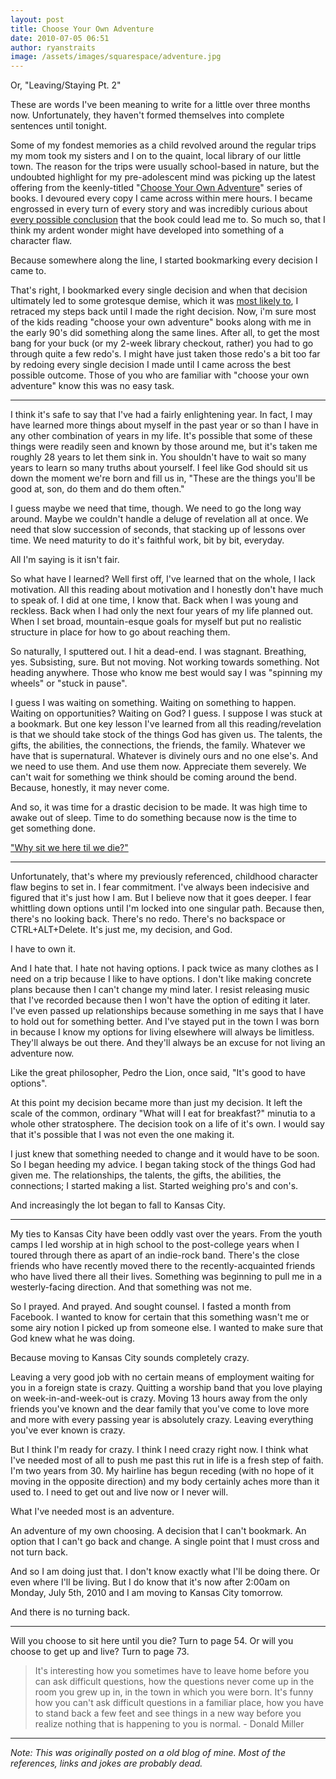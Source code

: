 ```yaml
---
layout: post
title: Choose Your Own Adventure
date: 2010-07-05 06:51
author: ryanstraits
image: /assets/images/squarespace/adventure.jpg
---
```


Or, "Leaving/Staying Pt. 2"

These are words I've been meaning to write for a little over three months now. Unfortunately, they haven't formed themselves into complete sentences until tonight.

Some of my fondest memories as a child revolved around the regular trips my mom took my sisters and I on to the quaint, local library of our little town. The reason for the trips were usually school-based in nature, but the undoubted highlight for my pre-adolescent mind was picking up the latest offering from the keenly-titled "<a href="http://en.wikipedia.org/wiki/Choose_Your_Own_Adventure">Choose Your Own Adventure</a>" series of books. I devoured every copy I came across within mere hours. I became engrossed in every turn of every story and was incredibly curious about <a href="http://flowingdata.com/2009/08/11/choose-your-own-adventure-most-likely-youll-die/">every possible conclusion</a> that the book could lead me to. So much so, that I think my ardent wonder might have developed into something of a character flaw.

Because somewhere along the line, I started bookmarking every decision I came to.

That's right, I bookmarked every single decision and when that decision ultimately led to some grotesque demise, which it was <a href="http://flowingdata.com/2009/08/11/choose-your-own-adventure-most-likely-youll-die/">most likely to</a>, I retraced my steps back until I made the right decision. Now, i'm sure most of the kids reading "choose your own adventure" books along with me in the early 90's did something along the same lines. After all, to get the most bang for your buck (or my 2-week library checkout, rather) you had to go through quite a few redo's. I might have just taken those redo's a bit too far by redoing every single decision I made until I came across the best possible outcome. Those of you who are familiar with "choose your own adventure" know this was no easy task.

---

I think it's safe to say that I've had a fairly enlightening year. In fact, I may have learned more things about myself in the past year or so than I have in any other combination of years in my life. It's possible that some of these things were readily seen and known by those around me, but it's taken me roughly 28 years to let them sink in. You shouldn't have to wait so many years to learn so many truths about yourself. I feel like God should sit us down the moment we're born and fill us in, "These are the things you'll be good at, son, do them and do them often." 

I guess maybe we need that time, though. We need to go the long way around. Maybe we couldn't handle a deluge of revelation all at once. We need that slow succession of seconds, that stacking up of lessons over time. We need maturity to do it's faithful work, bit by bit, everyday.

All I'm saying is it isn't fair.

So what have I learned? Well first off, I've learned that on the whole, I lack motivation. All this reading about motivation and I honestly don't have much to speak of. I did at one time, I know that. Back when I was young and reckless. Back when I had only the next four years of my life planned out. When I set broad, mountain-esque goals for myself but put no realistic structure in place for how to go about reaching them.

So naturally, I sputtered out. I hit a dead-end. I was stagnant. Breathing, yes. Subsisting, sure. But not moving. Not working towards something. Not heading anywhere. Those who know me best would say I was "spinning my wheels" or "stuck in pause".

I guess I was waiting on something. Waiting on something to happen. Waiting on opportunities? Waiting on God? I guess. I suppose I was stuck at a bookmark. But one key lesson I've learned from all this reading/revelation is that we should take stock of the things God has given us. The talents, the gifts, the abilities, the connections, the friends, the family. Whatever we have that is supernatural. Whatever is divinely ours and no one else's. And we need to use them. And use them now. Appreciate them severely. We can't wait for something we think should be coming around the bend. Because, honestly, it may never come.

And so, it was time for a drastic decision to be made. It was high time to awake out of sleep. Time to do something because now is the time to get something done.

<a href="http://read.ly/2Kgs7.3.KJV">"Why sit we here til we die?"</a>

---

Unfortunately, that's where my previously referenced, childhood character flaw begins to set in. I fear commitment. I've always been indecisive and figured that it's just how I am. But I believe now that it goes deeper. I fear whittling down options until I'm locked into one singular path. Because then, there's no looking back. There's no redo. There's no backspace or CTRL+ALT+Delete. It's just me, my decision, and God.

I have to own it.

And I hate that. I hate not having options. I pack twice as many clothes as I need on a trip because I like to have options. I don't like making concrete plans because then I can't change my mind later. I resist releasing music that I've recorded because then I won't have the option of editing it later. I've even passed up relationships because something in me says that I have to hold out for something better.
And I've stayed put in the town I was born in because I know my options for living elsewhere will always be limitless. They'll always be out there. And they'll always be an excuse for not living an adventure now.

Like the great philosopher, Pedro the Lion, once said, "It's good to have options".

At this point my decision became more than just my decision. It left the scale of the common, ordinary "What will I eat for breakfast?" minutia to a whole other stratosphere. The decision took on a life of it's own. I would say that it's possible that I was not even the one making it.

I just knew that something needed to change and it would have to be soon. So I began heeding my advice. I began taking stock of the things God had given me. The relationships, the talents, the gifts, the abilities, the connections; I started making a list. Started weighing pro's and con's.

And increasingly the lot began to fall to Kansas City.

---

My ties to Kansas City have been oddly vast over the years. From the youth camps I led worship at in high school to the post-college years when I toured through there as apart of an indie-rock band. There's the close friends who have recently moved there to the recently-acquainted friends who have lived there all their lives. Something was beginning to pull me in a westerly-facing direction. And that something was not me.

So I prayed. And prayed. And sought counsel. I fasted a month from Facebook. I wanted to know for certain that this something wasn't me or some airy notion I picked up from someone else. I wanted to make sure that God knew what he was doing.

Because moving to Kansas City sounds completely crazy.

Leaving a very good job with no certain means of employment waiting for you in a foreign state is crazy. Quitting a worship band that you love playing on week-in-and-week-out is crazy. Moving 13 hours away from the only friends you've known and the dear family that you've come to love more and more with every passing year is absolutely crazy. Leaving everything you've ever known is crazy.

But I think I'm ready for crazy. I think I need crazy right now. I think what I've needed most of all to push me past this rut in life is a fresh step of faith. I'm two years from 30. My hairline has begun receding (with no hope of it moving in the opposite direction) and my body certainly aches more than it used to. I need to get out and live now or I never will.

What I've needed most is an adventure.

An adventure of my own choosing. A decision that I can't bookmark. An option that I can't go back and change. A single point that I must cross and not turn back.

And so I am doing just that. I don't know exactly what I'll be doing there. Or even where I'll be living. But I do know that it's now after 2:00am on Monday, July 5th, 2010 and I am moving to Kansas City tomorrow.

And there is no turning back.

---

Will you choose to sit here until you die? Turn to page 54.
Or will you choose to get up and live? Turn to page 73.

> It's interesting how you sometimes have to leave home before you can ask difficult questions, how the questions never come up in the room you grew up in, in the town in which you were born. It's funny how you can't ask difficult questions in a familiar place, how you have to stand back a few feet and see things in a new way before you realize nothing that is happening to you is normal. - Donald Miller

---

*Note: This was originally posted on a old blog of mine. Most of the references, links and jokes are probably dead.*
